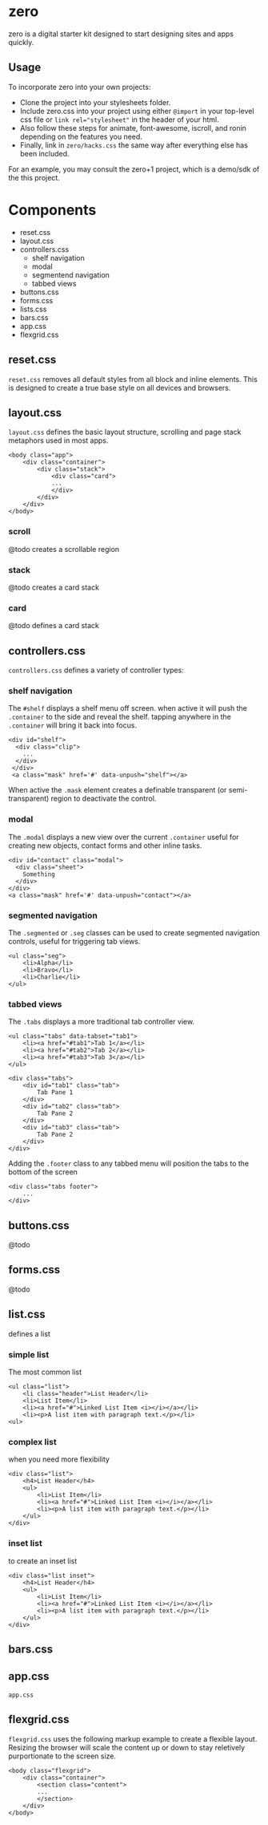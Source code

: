# zero
zero is a digital starter kit designed to start designing sites and apps quickly.

## Usage
To incorporate zero into your own projects:

* Clone the project into your stylesheets folder.
* Include zero.css into your project using either ```@import``` in your top-level css file or ```link rel="stylesheet"``` in the header of your html.
* Also follow these steps for animate, font-awesome, iscroll, and ronin depending on the features you need.
* Finally, link in ```zero/hacks.css``` the same way after everything else has been included.

For an example, you may consult the zero+1 project, which is a demo/sdk of the this project.

# Components

* reset.css
* layout.css
* controllers.css
	* shelf navigation
	* modal
	* segmentend navigation
	* tabbed views
* buttons.css
* forms.css
* lists.css
* bars.css
* app.css
* flexgrid.css

## reset.css
`reset.css` removes all default styles from all block and inline elements. This is designed to create a true base style on all devices and browsers.

## layout.css
`layout.css` defines the basic layout structure, scrolling and page stack metaphors used in most apps.

	<body class="app">
		<div class="container">
			<div class="stack">
				<div class="card">
				...
				</div>
			</div>
		</div>
	</body>

### scroll
@todo creates a scrollable region

### stack
@todo creates a card stack

### card
@todo defines a card stack

## controllers.css
`controllers.css` defines a variety of controller types:

### shelf navigation
The `#shelf` displays a shelf menu off screen. when active it will push the `.container` to the side and reveal the shelf. tapping anywhere in the `.container` will bring it back into focus.

	<div id="shelf">
	  <div class="clip">
	  	...
	  </div>
	 </div>
	 <a class="mask" href='#' data-unpush="shelf"></a>
	 
When active the `.mask` element creates a definable transparent (or semi-transparent) region to deactivate the control.

### modal
The `.modal` displays a new view over the current `.container` useful for creating new objects, contact forms and other inline tasks.

	<div id="contact" class="modal">
	  <div class="sheet">
	    Something
	  </div>
	</div>
	<a class="mask" href='#' data-unpush="contact"></a>

### segmented navigation
The `.segmented` or `.seg` classes can be used to create  segmented navigation controls, useful for triggering tab views.

	<ul class="seg">
		<li>Alpha</li>
		<li>Bravo</li>
		<li>Charlie</li>
	</ul>

### tabbed views
The `.tabs` displays a more traditional tab controller view.

    <ul class="tabs" data-tabset="tab1">
		<li><a href="#tab1">Tab 1</a></li>
		<li><a href="#tab2">Tab 2</a></li>
		<li><a href="#tab3">Tab 3</a></li>
    </ul>

	<div class="tabs">
		<div id="tab1" class="tab">
			Tab Pane 1
		</div>
		<div id="tab2" class="tab">
			Tab Pane 2
		</div>
		<div id="tab3" class="tab">
			Tab Pane 2
		</div>
	</div>

Adding the `.footer` class to any tabbed menu will position the tabs to the bottom of the screen

	<div class="tabs footer">
		...
	</div>

## buttons.css
@todo

## forms.css
@todo

## list.css
defines a list

### simple list
The most common list

	<ul class="list">
		<li class="header">List Header</li>
		<li>List Item</li>
		<li><a href="#">Linked List Item <i></i></a></li>
		<li><p>A list item with paragraph text.</p></li>
	<ul>

### complex list
when you need more flexibility

	<div class="list">
		<h4>List Header</h4>
		<ul>
			<li>List Item</li>
			<li><a href="#">Linked List Item <i></i></a></li>
			<li><p>A list item with paragraph text.</p></li>
		</ul>
	</div>

### inset list
to create an inset list

	<div class="list inset">
		<h4>List Header</h4>
		<ul>
			<li>List Item</li>
			<li><a href="#">Linked List Item <i></i></a></li>
			<li><p>A list item with paragraph text.</p></li>
		</ul>
	</div>

## bars.css

## app.css
`app.css` 

## flexgrid.css
`flexgrid.css` uses the following markup example to create a flexible layout. Resizing the browser will scale the content up or down to stay reletively purportionate to the screen size.

	<body class="flexgrid">
		<div class="container">
			<section class="content">
			...
			</section>
		</div>
	</body>
